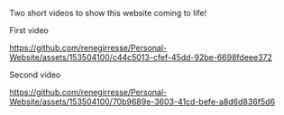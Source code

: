 Two short videos to show this website coming to life!

First video


https://github.com/renegirresse/Personal-Website/assets/153504100/c44c5013-cfef-45dd-92be-6698fdeee372


Second video 


https://github.com/renegirresse/Personal-Website/assets/153504100/70b9689e-3603-41cd-befe-a8d6d836f5d6
